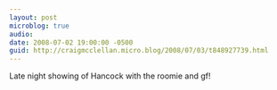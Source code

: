 ```yaml
---
layout: post
microblog: true
audio: 
date: 2008-07-02 19:00:00 -0500
guid: http://craigmcclellan.micro.blog/2008/07/03/t848927739.html
---
```

Late night showing of Hancock with the roomie and gf!
